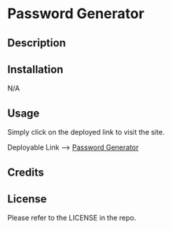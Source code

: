 # Password Generator


## Description




## Installation

N/A
## Usage

Simply click on the deployed link to visit the site.

Deployable Link --> [Password Generator]( https://vinlandmoon.github.io/Password-Generator--03/)

## Credits


## License

Please refer to the LICENSE in the repo.
